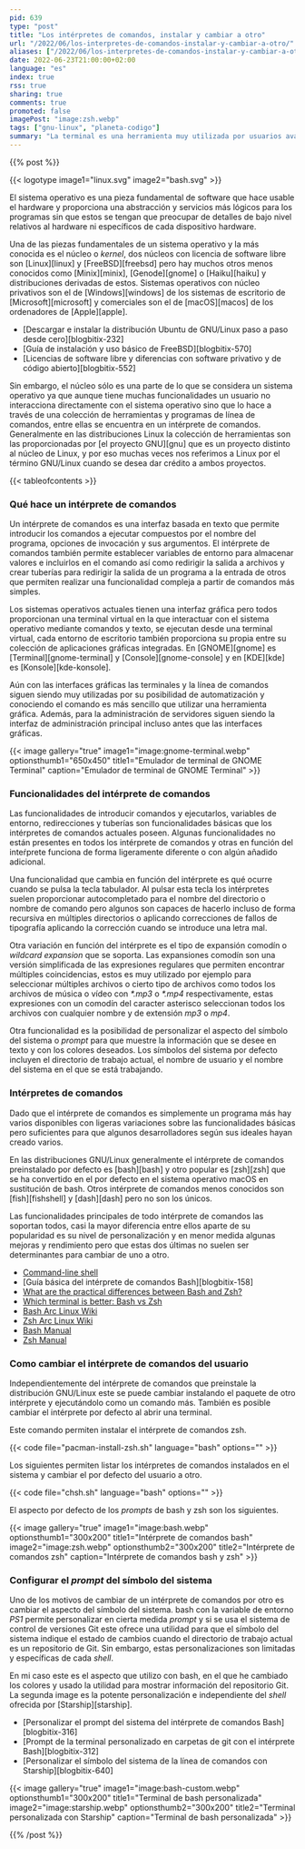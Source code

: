 ```yaml
---
pid: 639
type: "post"
title: "Los intérpretes de comandos, instalar y cambiar a otro"
url: "/2022/06/los-interpretes-de-comandos-instalar-y-cambiar-a-otro/"
aliases: ["/2022/06/los-interpretes-de-comandos-instalar-y-cambiar-a-otro/"]
date: 2022-06-23T21:00:00+02:00
language: "es"
index: true
rss: true
sharing: true
comments: true
promoted: false
imagePost: "image:zsh.webp"
tags: ["gnu-linux", "planeta-codigo"]
summary: "La terminal es una herramienta muy utilizada por usuarios avanzados aún habiendo sistemas operativos en los que prácticamente todo se puede realizar desde un programa con interfaz gráfica. La linea de comandos es menos amigable ya que no ofrece apenas ayuda que guíe al usuario pero cuando un usuario conoce como realizar una tarea desde la línea de comandos es mucho más rápido que usar un programa con interfaz gráfica además de otras ventajas. El intérprete de comandos es la pieza que proporciona un entorno dese el que se introducen los comandos y con el que interacciona el usuario desde la terminal con una interfaz basada en texto."
---
```


{{% post %}}

{{< logotype image1="linux.svg" image2="bash.svg" >}}

El sistema operativo es una pieza fundamental de software que hace usable el hardware y proporciona una abstracción y servicios más lógicos para los programas sin que estos se tengan que preocupar de detalles de bajo nivel relativos al hardware ni específicos de cada dispositivo hardware.

Una de las piezas fundamentales de un sistema operativo y la más conocida es el núcleo o _kernel_, dos núcleos con licencia de software libre son [Linux][linux] y [FreeBSD][freebsd] pero hay muchos otros menos conocidos como [Minix][minix], [Genode][gnome] o [Haiku][haiku] y distribuciones derivadas de estos. Sistemas operativos con núcleo privativos son el de [Windows][windows] de los sistemas de escritorio de [Microsoft][microsoft] y comerciales son el de [macOS][macos] de los ordenadores de [Apple][apple].

* [Descargar e instalar la distribución Ubuntu de GNU/Linux paso a paso desde cero][blogbitix-232]
* [Guía de instalación y uso básico de FreeBSD][blogbitix-570]
* [Licencias de software libre y diferencias con software privativo y de código abierto][blogbitix-552]

Sin embargo, el núcleo sólo es una parte de lo que se considera un sistema operativo ya que aunque tiene muchas funcionalidades un usuario no interacciona directamente con el sistema operativo sino que lo hace a través de una colección de herramientas y programas de línea de comandos, entre ellas se encuentra en un intérprete de comandos. Generalmente en las distribuciones Linux la colección de herramientas son las proporcionadas por [el proyecto GNU][gnu] que es un proyecto distinto al núcleo de Linux, y por eso muchas veces nos referimos a Linux por el término GNU/Linux cuando se desea dar crédito a ambos proyectos.

{{< tableofcontents >}}

### Qué hace un intérprete de comandos

Un intérprete de comandos es una interfaz basada en texto que permite introducir los comandos a ejecutar compuestos por el nombre del programa, opciones de invocación y sus argumentos. El intérprete de comandos también permite establecer variables de entorno para almacenar valores e incluirlos en el comando así como redirigir la salida a archivos y crear tuberías para redirigir la salida de un programa a la entrada de otros que permiten realizar una funcionalidad compleja a partir de comandos más simples.

Los sistemas operativos actuales tienen una interfaz gráfica pero todos proporcionan una terminal virtual en la que interactuar con el sistema operativo mediante comandos y texto, se ejecutan desde una terminal virtual, cada entorno de escritorio también proporciona su propia entre su colección de aplicaciones gráficas integradas. En [GNOME][gnome] es [Terminal][gnome-terminal] y [Console][gnome-console] y en [KDE][kde] es [Konsole][kde-konsole].

Aún con las interfaces gráficas las terminales y la línea de comandos siguen siendo muy utilizadas por su posibilidad de automatización y conociendo el comando es más sencillo que utilizar una herramienta gráfica. Además, para la administración de servidores siguen siendo la interfaz de administración principal incluso antes que las interfaces gráficas.

{{< image
    gallery="true"
    image1="image:gnome-terminal.webp" optionsthumb1="650x450" title1="Emulador de terminal de GNOME Terminal"
    caption="Emulador de terminal de GNOME Terminal" >}}

### Funcionalidades del intérprete de comandos

Las funcionalidades de introducir comandos y ejecutarlos, variables de entorno, redirecciones y tuberías son funcionalidades básicas que los intérpretes de comandos actuales poseen. Algunas funcionalidades no están presentes en todos los intérprete de comandos y otras en función del inteŕprete funciona de forma ligeramente diferente o con algún añadido adicional.

Una funcionalidad que cambia en función del intérprete es qué ocurre cuando se pulsa la tecla tabulador. Al pulsar esta tecla los intérpretes suelen proporcionar autocompletado para el nombre del directorio o nombre de comando pero algunos son capaces de hacerlo incluso de forma recursiva en múltiples directorios o aplicando correcciones de fallos de tipografía aplicando la corrección cuando se introduce una letra mal.

Otra variación en función del intérprete es el tipo de expansión comodín o _wildcard expansion_ que se soporta. Las expansiones comodín son una versión simplificada de las expresiones regulares que permiten encontrar múltiples coincidencias, estos es muy utilizado por ejemplo para seleccionar múltiples archivos o cierto tipo de archivos como todos los archivos de música o vídeo con _*.mp3_ o _*.mp4_ respectivamente, estas expresiones con un comodín del caracter asterisco seleccionan todos los archivos con cualquier nombre y de extensión _mp3_ o _mp4_.

Otra funcionalidad es la posibilidad de personalizar el aspecto del símbolo del sistema o _prompt_ para que muestre la información que se desee en texto y con los colores deseados. Los símbolos del sistema por defecto incluyen el directorio de trabajo actual, el nombre de usuario y el nombre del sistema en el que se está trabajando.

### Intérpretes de comandos

Dado que el intérprete de comandos es simplemente un programa más hay varios disponibles con ligeras variaciones sobre las funcionalidades básicas pero suficientes para que algunos desarrolladores según sus ideales hayan creado varios.

En las distribuciones GNU/Linux generalmente el intérprete de comandos preinstalado por defecto es [bash][bash] y otro popular es [zsh][zsh] que se ha convertido en el por defecto en el sistema operativo macOS en sustitución de bash. Otros intérprete de comandos menos conocidos son [fish][fishshell] y [dash][dash] pero no son los únicos.

Las funcionalidades principales de todo intérprete de comandos las soportan todos, casi la mayor diferencia entre ellos aparte de su popularidad es su nivel de personalización y en menor medida algunas mejoras y rendimiento pero que estas dos últimas no suelen ser determinantes para cambiar de uno a otro.

* [Command-line shell](https://wiki.archlinux.org/title/Command-line_shell)
* [Guía básica del intérprete de comandos Bash][blogbitix-158]
* [What are the practical differences between Bash and Zsh?](https://apple.stackexchange.com/questions/361870/what-are-the-practical-differences-between-bash-and-zsh)
* [Which terminal is better: Bash vs Zsh](https://hands-on.cloud/which-terminal-is-better-bash-vs-zsh/#h-features-comparison)
* [Bash Arc Linux Wiki](https://wiki.archlinux.org/title/Bash)
* [Zsh Arc Linux Wiki](https://wiki.archlinux.org/title/Zsh)
* [Bash Manual](https://www.gnu.org/software/bash/manual/bash.html)
* [Zsh Manual](https://zsh.sourceforge.io/Doc/Release/zsh_toc.html)

### Como cambiar el intérprete de comandos del usuario

Independientemente del intérprete de comandos que preinstale la distribución GNU/Linux este se puede cambiar instalando el paquete de otro intérprete y ejecutándolo como un comando más. También es posible cambiar el intérprete por defecto al abrir una terminal.

Este comando permiten instalar el intérprete de comandos zsh.

{{< code file="pacman-install-zsh.sh" language="bash" options="" >}}

Los siguientes permiten listar los intérpretes de comandos instalados en el sistema y cambiar el por defecto del usuario a otro.

{{< code file="chsh.sh" language="bash" options="" >}}

El aspecto por defecto de los _prompts_ de bash y zsh son los siguientes.

{{< image
    gallery="true"
    image1="image:bash.webp" optionsthumb1="300x200" title1="Intérprete de comandos bash"
    image2="image:zsh.webp" optionsthumb2="300x200" title2="Intérprete de comandos zsh"
    caption="Intérprete de comandos bash y zsh" >}}

### Configurar el _prompt_ del símbolo del sistema

Uno de los motivos de cambiar de un intérprete de comandos por otro es cambiar el aspecto del símbolo del sistema. bash con la variable de entorno _PS1_ permite personalizar en cierta medida _prompt_ y si se usa el sistema de control de versiones Git este ofrece una utilidad para que el símbolo del sistema indique el estado de cambios cuando el directorio de trabajo actual es un repositorio de Git. Sin embargo, estas personalizaciones son limitadas y específicas de cada _shell_.

En mi caso este es el aspecto que utilizo con bash, en el que he cambiado los colores y usado la utilidad para mostrar información del repositorio Git. La segunda image es la potente personalización e independiente del _shell_ ofrecida por [Starship][starship].

* [Personalizar el prompt del sistema del intérprete de comandos Bash][blogbitix-316]
* [Prompt de la terminal personalizado en carpetas de git con el intérprete Bash][blogbitix-312]
* [Personalizar el símbolo del sistema de la línea de comandos con Starship][blogbitix-640]

{{< image
    gallery="true"
    image1="image:bash-custom.webp" optionsthumb1="300x200" title1="Terminal de bash personalizada"
    image2="image:starship.webp" optionsthumb2="300x200" title2="Terminal personalizada con Starship"
    caption="Terminal de bash personalizada" >}}

{{% /post %}}
